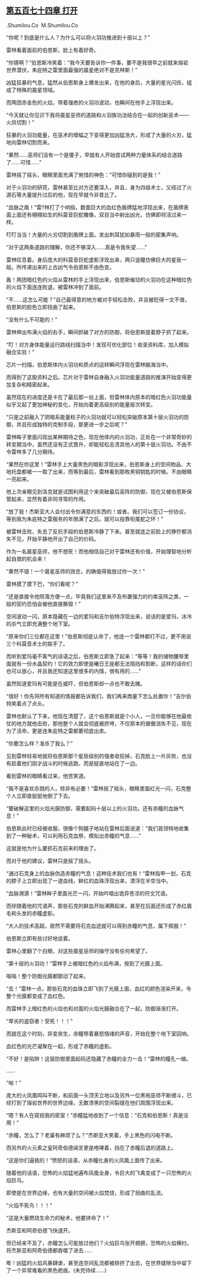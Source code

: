 ## [第五百七十四章 打开](https://www.xxbiquge.com/11_11222/8961788.html)


  .Shumilou.Co  M.Shumilou.Co

  “你呢？到底是什么人？为什么可以将火羽功推进到十层以上？”

  雷林看着面前的伯恩斯，脸上有着好奇。

  “你猜啊？”伯恩斯冷笑着：“我今天要告诉你一件事，要不是我很早之前就来熔岩世界潜伏，朱庇特之雷里面最强的晨星绝对不是克林斯！”

  凶猛狂暴的气息，猛然从伯恩斯身上爆发出来，在他的身后，大量的星光闪烁，组成了特殊的晨星领域。

  而两团赤金色的火焰，带着强绝的火羽功波动，也瞬间在他手上浮现出来。

  “今天就让你见识下我将晨星巫师的道路和火羽族功法结合在一起的创新巫术——火凤切割！”

  狂暴的火羽功能量，在巫术的增幅之下变得更加凶猛浩大，形成了大量的火刃，猛地向雷林切割而来。

  “果然……巫师们没有一个是傻子，早就有人开始尝试两种力量体系的结合道路了……可惜……”

  雷林摇了摇头，眼睛里面充满了惋惜的神色：“可惜你碰到的是我！”

  对于火羽功的研究，雷林甚至比对方还要深入，并且，身为四级术士，又经过了火源石等大量提升过后的他，现在早就今非昔比了。

  “血脉之盾！”雷?林打了个响指，数面巨大的血红色盾牌猛地浮现出来，在盾牌表面上面还有栩栩如生的科莫音巨蛇雕像，双目当中射出凶光，仿佛即将活过来一样。

  叮叮当当！大量的火刃切割到盾牌上面。发出刺耳犹如暴雨一般的密集声响。

  “对于这两条道路的理解，你还不够深入……真是令我失望……”

  雷林叹息着。身后庞大的科莫音巨蛇虚影浮现出来，两只竖瞳仿佛巨大的星辰一般。所传递出来的上古凶气令伯恩斯不由色变。

  轰！两团暗红色的火焰从雷林的手上浮现出来，伯恩斯催动的火羽功在这种暗红色的火焰下面连连败退，被雷林冲到了面前。

  “不……这怎么可能？”自己最得意的地方被对手轻松击败，并且被贬得一文不值，伯恩斯的脸色立即扭曲了起来。

  “没有什么不可能的！”

  雷林伸出布满火焰的右手，瞬间抓破了对方的防御，将伯恩斯提着脖子抓了起来。

  “叮！对方身体能量运行路线扫描当中！发现可优化部位！收录资料库，加入模拟融合实验！”

  芯片一扫描，伯恩斯体内火羽功和质点的运转瞬间浮现在雷林脑海当中。

  而得到了这股资料之后。芯片对于雷林自身融入火羽功能量道路的推演开始变得更加复杂和精密起来。

  虽然现在的进度还是卡在了最后那一丝上面，但雷林体内原本的暗红色火羽功能量似乎又起了更加神秘的变化，开始向着更高级别的能量层次转变。

  “只是之前融入了阴暗系能量粒子的火羽功就可以轻松突破原本第十层火羽功的防御，并且形成独特的克制手段，那更进一步之后呢？”

  雷林眸子里面闪现出某种期待之色，现在他体内的火羽功，正处在一个非常奇妙的转变期当中，虽然还没有正式晋升，却能轻松击溃其他人的第十层火羽功。不由不令雷林多了几分期待。

  “果然在你这里！”雷林手上大量黑色的暗影浮现出来，伯恩斯身上的空间物品、大地托盘都被一一取了出来，而等到最后，雷林看到那枚黑铜钥匙的时候。不由眼睛一亮起来。

  他上次亲眼见到洛克就是试图利用这个来突破最后巫阵的防御，现在又被伯恩斯保管起来，显然有着非同寻常的作用。

  “放了我！杰斯亚大人会付出令你满意的东西的！或者。我们可以签订一份协议，等到我为朱庇特之雷服务的年限满了之后。就可以投靠衔尾蛇之环！”

  被雷林击败，失去了反抗手段的伯恩斯冷静了下来。甚至就连之前脸上的狰狞都消失不见，开始平静地开出了自己的价码。

  作为一名晨星巫师，他不想死！而他相信自己对于雷林还有价值，开始理智地分析起自救的机会来！

  “果然不错！一个晨星巫师的效忠，的确值得我放过你一次！”

  雷林摸了摸下巴，“你们看呢？”

  “还是直接令他陨落方便一点，毕竟我们这里来不及布置强力的约束巫阵之类，一般的契约恐怕会被他直接撕毁！”

  空间波动一闪，原本隐藏在一边的爱玛和吉尔伯特浮现出来，说话的是爱玛，冰冷的杀气立即充满整个地下室。

  “原来你们三位都在这里！”伯恩斯彻底认命了，他连一个雷林都打不过，更不用说三个科莫音术士的联手了。

  而听到爱玛毫不客气的话语之后，伯恩斯立即急了起来：“等等！我的储物腰带里面就有一份水晶契约！它的效力即使是曦日王座都无法阻挡和割断，这样的话你们也可以放心，并且我还知道这里很多的内情，很有用的……”

  虽然知道爱玛有可能是在威吓，但伯恩斯却一点也不敢去赌。

  “很好！你先将所有知道的情报都告诉我们，我们再来商量下怎么处置你！”吉尔伯特笑着点了点头。

  雷林也默认了下来，他现在清楚了，这个伯恩斯就是个小人，一旦你能够在他最依仗的地方就他击败，那他整个人就会彻底被挤垮，不仅原本的倨傲消失不见，现在为了活命，更是连朱庇特之雷都要彻底出卖。

  “你要怎么样？准杀了我么？”

  见到雷林轻易地就将伯恩斯那个星辰级别的强者收拾掉，石克脸上一片灰败，也没有趁着他们刚才战斗的时候逃跑，而是挺直地站在了一边。

  看到雷林的眼睛看过来，他苦笑道。

  “我不是喜欢杀戮的人，除非有必要！”雷林摇了摇头，眼睛里面红光一闪，石克整个人立即直挺挺地倒了下去。

  “要破解这里的火焰光膜防御，需要起码十层以上的火羽功，还有赤瞳的血脉气息！”

  伯恩斯此时已经被收服，很像个狗腿子地站在雷林后面说道：“我们首领特地收集到了一种秘术，可以利用石克血祭，模拟出赤瞳的气息……”

  这就是他为什么要抓石克前来的理由了。

  而对于他的建议，雷林只是摇了摇头。

  “通过石克身上的血脉伪造赤瞳的气息！这种技术我们也有！”雷林指甲一划，石克的脖子上立即出现了一道血线，鲜红的血珠浮现出来，漂浮在半空当中。

  “血脉溯源！”雷林眸子里面光芒一闪，开始吟唱出诡异苍凉的符文咒语。

  而伴随着他的咒语声，那些石克的鲜血开始沸腾起来，甚至在后面还形成了赤红眉毛和头发的赤瞳虚影。

  “大人的技术高超，居然不需要将石克血迹就可以得到赤瞳的气息，属下佩服！”

  伯恩斯立即有些讨好地说着。

  雷林心里翻了个白眼，对这些晨星巫师的操守没有任何希望了。

  “第十层的火羽功！”雷林手上被暗红色的火焰布满，按到了光膜上面。

  嗡嗡！整个防御光膜都颤动了起来。

  “去！”雷林一点，那些石克的血珠立即飞到了光膜上面，血红的颜色渲染开来，令整个光膜都变成了血红色。

  而雷林手上暗红色的火焰也和对面的火焰光膜融合在了一起，防御渐渐打开。

  “卑劣的盗窃者！受死！！！”

  而就在这个时刻，异变突生，赤瞳带着暴怒情绪的声音，开始在整个地下室回响。

  血红色的光芒凝聚在一起，形成了赤瞳的虚影。

  “不好！是陷阱！这层防御里面起码还隐藏了赤瞳的全力一击！”雷林的瞳孔一缩。

  ……

  “呦！”

  庞大的火凤凰鸣叫不断，和前面一头顶天立地以及另外一位黑袍巫师不断缠斗，已经打到了熔岩世界的世界边缘，无数漆黑的空间裂缝在他们周围浮现出来。

  “嗯？有人在窥视我的密室！”赤瞳猛地收到了一个信息：“石克和伯恩斯！真是没用！”

  “赤瞳，怎么了？老巢有麻烦了么？”杰斯亚大笑着，手上黑色的闪电不断。

  而另外的火元素之皇阿奇伯德闻言更是咆哮着，挡在了赤瞳后退的道路上。

  “这是你们逼我的！”愤怒的话语，从赤瞳化身的火凤凰上面传了出来。

  随着他的话语，恐怖的火焰猛地遍布凤凰全身，令巨大的飞禽变成了一只恐怖的火焰巨鸟。

  即使是在世界边缘，也有大量的空间被火焰焚烧，形成了扭曲的乱流。

  “火焰不死鸟！！！”

  “这是大量燃烧生命力的秘术，他要拼命了！”

  杰斯亚和阿奇伯德飞快退开。

  但已经来不及了，赤瞳怎么可能放过他们？火焰巨鸟张开翅膀，恐怖的火焰横扫，将杰斯亚和阿奇伯德都吞噬了进去……

  嘭！凶猛的火焰风暴肆虐，甚至连空间乱流都被排挤了出去，在世界缝隙当中留下了一个异常难看的黑色疤痕。(未完待续……)

  
